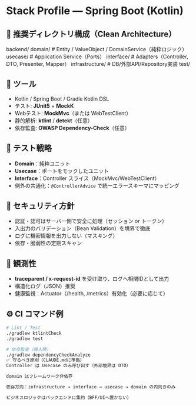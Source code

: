 # Stack Profile — Spring Boot (Kotlin)

## 📁 推奨ディレクトリ構成（Clean Architecture）
backend/
domain/ # Entity / ValueObject / DomainService（純粋ロジック）
usecase/ # Application Service（Ports）
interface/ # Adapters（Controller, DTO, Presenter, Mapper）
infrastructure/ # DB/外部API/Repository実装
test/

## 🧰 ツール
- Kotlin / Spring Boot / Gradle Kotlin DSL
- テスト: **JUnit5** + **MockK**
- Webテスト: **MockMvc**（または WebTestClient）
- 静的解析: **ktlint** / **detekt**（任意）
- 依存監査: **OWASP Dependency-Check**（任意）

## 🧪 テスト戦略
- **Domain**：純粋ユニット
- **Usecase**：ポートをモックしたユニット
- **Interface**：Controller スライス（MockMvc/WebTestClient）
- 例外の共通化：`@ControllerAdvice` で統一エラースキーマにマッピング

## 🔐 セキュリティ方針
- 認証・認可はサーバー側で安全に処理（セッション or トークン）
- 入出力のバリデーション（Bean Validation）を境界で徹底
- ログに機密情報を出力しない（マスキング）
- 依存・脆弱性の定期スキャン

## 🧭 観測性
- **traceparent / x-request-id** を受け取り、ログへ相関IDとして出力
- 構造化ログ（JSON）推奨
- 健康監視：Actuator（/health, /metrics）有効化（必要に応じて）

## ⚙️ CI コマンド例
```bash
# Lint / Test
./gradlew ktlintCheck
./gradlew test

# 依存監査（導入時）
./gradlew dependencyCheckAnalyze
✅ 守るべき原則（CLAUDE.mdに準拠）
Controller は Usecase のみ呼び出す（外部境界は DTO）

domain はフレームワーク非依存

依存方向：infrastructure → interface → usecase → domain の内向きのみ

ビジネスロジックはバックエンドに集約（BFF/UIへ置かない）
```